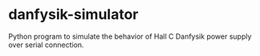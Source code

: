 # danfysik-simulator
Python program to simulate the behavior of Hall C Danfysik power supply over serial connection.
